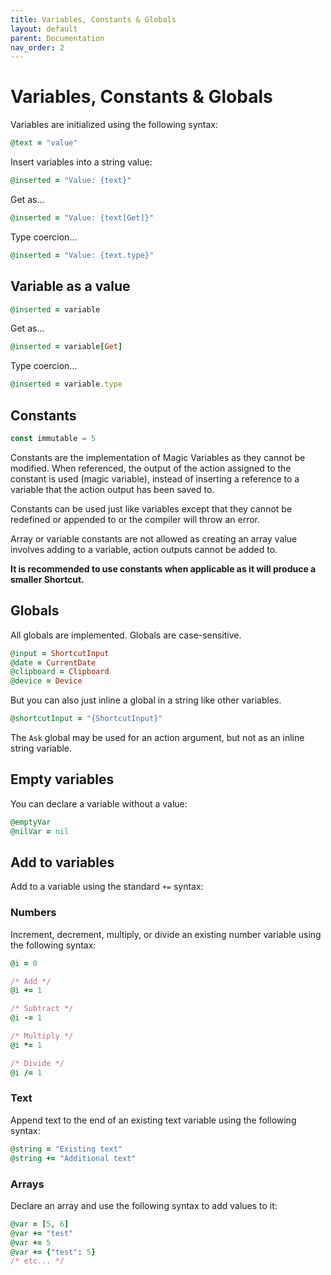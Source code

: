 ```yaml
---
title: Variables, Constants & Globals
layout: default
parent: Documentation
nav_order: 2
---
```


# Variables, Constants & Globals

Variables are initialized using the following syntax:

```ruby
@text = "value"
```

Insert variables into a string value:

```ruby
@inserted = "Value: {text}"
```

Get as...

```ruby
@inserted = "Value: {text[Get]}"
```

Type coercion...

```ruby
@inserted = "Value: {text.type}"
```

## Variable as a value

```ruby
@inserted = variable
```

Get as...

```ruby
@inserted = variable[Get]
```

Type coercion...

```ruby
@inserted = variable.type
```

## Constants

```javascript
const immutable = 5
```

Constants are the implementation of Magic Variables as they cannot be modified. When referenced, the output of the action assigned to the constant is used (magic variable), instead of inserting a reference to a variable that the action output has been saved to.

Constants can be used just like variables except that they cannot be redefined or appended to or the compiler will throw an error.

Array or variable constants are not allowed as creating an array value involves adding to a variable, action outputs cannot be added to.

**It is recommended to use constants when applicable as it will produce a smaller Shortcut.**

## Globals

All globals are implemented. Globals are case-sensitive.

```ruby
@input = ShortcutInput
@date = CurrentDate
@clipboard = Clipboard
@device = Device
```

But you can also just inline a global in a string like other variables.

```ruby
@shortcutInput = "{ShortcutInput}"
```

The `Ask` global may be used for an action argument, but not as an inline string variable.

## Empty variables

You can declare a variable without a value:

```ruby
@emptyVar
@nilVar = nil
```

## Add to variables

Add to a variable using the standard `+=` syntax:

### Numbers

Increment, decrement, multiply, or divide an existing number variable using the following syntax:

```ruby
@i = 0

/* Add */
@i += 1

/* Subtract */
@i -= 1

/* Multiply */
@i *= 1

/* Divide */
@i /= 1
```

### Text

Append text to the end of an existing text variable using the following syntax:

```ruby
@string = "Existing text"
@string += "Additional text"
```

### Arrays

Declare an array and use the following syntax to add values to it:

```ruby
@var = [5, 6]
@var += "test"
@var += 5
@var += {"test": 5}
/* etc... */
```
